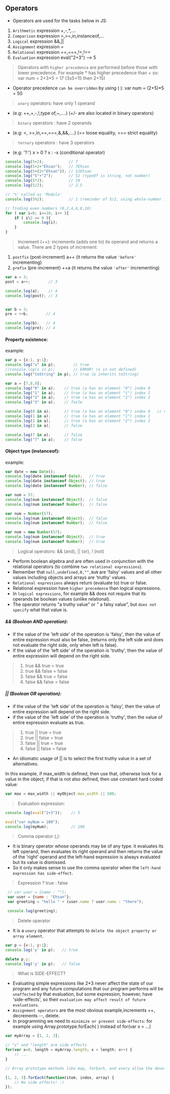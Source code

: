 ## Operators

* Operators are used for the tasks below in JS:

1. `Arithmetic` expression +,-,*,....
2. `Comparison` expression >,>=,in,instanceof,...
3. `Logical`    expression &&,||
4. `Assignment` expression =
5. `Relational` expression ==,===,!=,!==
6. `Evaluation` expression eval("2+3") --> 5

> Operators with `higher precedence` are performed before those with lower precedence. For example * has higher precedence than + so: var num = 2+3*5 = 17  (3x5=15 then 2+15)

* Operator precedence `can be overridden` by using ( ): var num = (2+5)*5 = 50

> `unary` operators: have only 1 operand

* (e.g: ++,+,-,!,type of,~,....)  (+/- are also located in binary operators)

> `binary` operators : have 2 operands

* (e.g: <, >=,in,==,===,&,&&,....) (== loose equality, === strict equality)

> `ternary` operators : have 3 operators

* (e.g: '?:') x > 0 ? x : -x (conditional operator)

```js
console.log(5+2);           // 7
console.log(5+2+"Ehsan");   // 7Ehsan
console.log(5+(2+"Ehsan")); // 52Ehsan
console.log("5"+"2");       // 52 (typeOf is string, not number)
console.log(5*2);           // 10
console.log(5/2);           // 2.5

// '%' called as 'Modulo'
console.log(5%2);           // 1 (reminder of 5/2, using whole-number in division process!) --> 2x2=4, 5-4=1

// finding even numbers (0,2,4,6,8,10)
for ( var i=0; i<=10; i++ ){
    if ( i%2 == 0 ){
        console.log(i);
    }
}
```

> Increment (++): increments (adds one to) its operand and returns a value. There are 2 types of increment:

1. `postfix` (post-increment) a++  (it returns the value `'before'` incrementing)
2. `prefix`  (pre-increment) ++a   (it returns the value `'after'` incrementing)

```js
var a = 3;
post = a++;        // 3

console.log(a);    // 4
console.log(post); // 3


var b = 3;
pre = ++b;        // 4

console.log(b);   // 4
console.log(pre); // 4
```

#### Property existence:

example:

```js
var p = {x:1, y:1};
console.log("x" in p);        // true
//console.log(x in p);        // ERROR! (x in not defined)
console.log("toString" in p); // true (p inherits toString)

var a = [7,8,9];
console.log("0" in a);    // true (a has an element "0") index 0
console.log("1" in a);    // true (a has an element "1") index 1
console.log("2" in a);    // true (a has an element "2") index 2
console.log("3" in a);    // fasle

console.log(0 in a);      // true (a has an element "0") index 0   // numbers are converted
console.log(1 in a);      // true (a has an element "1") index 1
console.log(2 in a);      // true (a has an element "2") index 2
console.log(3 in a);      // false

console.log(7 in a);      // false
console.log("7" in a);    // false
```

#### Object type (instanceof):

example:

```js
var date = new Date();
console.log(date instanceof Date);   // true
console.log(date instanceof Object); // true
console.log(date instanceof Number); // false

var num = 57;
console.log(num instanceof Object);  // false
console.log(num instanceof Number);  // false

var num = Number(57);
console.log(num instanceof Object);  // false
console.log(num instanceof Number);  // false

var num = new Number(57);
console.log(num instanceof Object);  // true
console.log(num instanceof Number);  // true
```

> Logical operators: && (and), || (or), ! (not)

* Perform boolean algebra and are often used in conjunction with the relational operators (to combine `two relational expressions`).
* Remember that `null,undefined,0,"",NaN` are 'falsy' values and all other values including objects and arrays are 'truthy' values.
* `Relational expressions` always return (evaluate to) true or false.
* Relational expression have `higher precedence` than logical expressions.
* In `logical expressions`, for example && does not require that its operands be boolean values (unlike relational).
* The operator returns "a truthy value" or " a falsy value", but `does not specify` what that value is.

##### && (Boolean AND operation):

* If the value of the 'left side' of the operation is 'falsy', then the value of entire expression must also be false, (returns only the left side and does not evaluate the right side, only when left is false).
* If the value of the 'left side' of the operation is 'truthy', then the value of entire expression will depend on the right side.

> 1. true && true = true
> 2. true  && false = false
> 3. false && true = false
> 4. false && false = false

##### || (Boolean OR operation):

* if the value of the 'left side' of the operation is 'falsy', then the value of entire expression will depend on the right side.
* if the value of the 'left side' of the operation is 'truthy', then the value of entire expression evaluate as true.

> 1. true || true = true
> 2. true || false = true
> 3. false || true = true
> 4. false || false = false

* An idiomatic usage of || is to select the first truthy value in a set of alternatives.

In this example, if max_width is defined, then use that, otherwise look for a value in the object, if that is not also defined, then use constant hard coded value:

```js
var max = max_width || myObject.max_width || 500;
```

> Evaluation expression:

```js
console.log(eval("2+3"));    // 5

eval("var myNum = 100");
console.log(myNum);          // 100
```

> Comma operator (,):

* It is binary operator whose operands may be of any type. it evaluates its left operand, then evaluates its right operand and then returns the value of the 'right' operand and the left-hand expression is always evaluated but its value is dismissed.
* So it only makes sense to use the comma operator when the `left-hand expression has side-effect`.

> Expression ? true : false

```js
 // var user = {name : ""};
 var user = {name : "Ehsan"};
 var greeting = "hello " + (user.name ? user.name : "there");

 console.log(greeting);
```

> Delete operator

* It is a `unary` operator that attempts to `delete the object property or array element`.

```js
var p = {x:1, y:1};
console.log('y' in p);   // true

delete p.y;
console.log('y' in p);   // false
```

> What is SIDE-EFFECT?

* Evaluating simple expressions like 2*3 never affect the state of our program and any future computations that our program performs will be `unaffected` by that evaluation, but some expression, however, have 'side-effects', so their `evaluation may affect result of future evaluations`.
* `Assignment operators` are the most obvious example,increments ++, decrements --, delete.
* In programming we need to `minimize or prevent side-effects`: for example using Array.prototype.forEach( ) instead of for(var x = ...)

```js
var myArray = [1, 2, 3];

// "x" and "length" are side effects
for(var x=0, length = myArray.length; x < length; x++) {
    // ...
}

// Array prototype methods like map, forEach, and every allow the developer to avoid these side effects

[1, 2, 3].forEach(function(item, index, array) {
    // No side effects! :)
});
```
